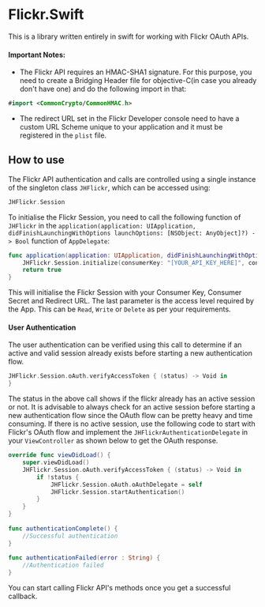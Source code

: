 # Flickr.Swift

This is a library written entirely in swift for working with Flickr OAuth APIs.

#### Important Notes:
- The Flickr API requires an HMAC-SHA1 signature. For this purpose, you need to create a Bridging Header file for objective-C(in case you already don't have one) and do the following import in that:
```swift
#import <CommonCrypto/CommonHMAC.h>
```
- The redirect URL set in the Flickr Developer console need to have a custom URL Scheme unique to your application and it must be registered in the `plist` file.

## How to use
The Flickr API authentication and calls are controlled using a single instance of the singleton class `JHFlickr`, which can be accessed using:

```swift
JHFlickr.Session
```
To initialise the Flickr Session, you need to call the following function of `JHFlickr` in the `application(application: UIApplication, didFinishLaunchingWithOptions launchOptions: [NSObject: AnyObject]?) -> Bool` function of `AppDelegate`:

```swift
func application(application: UIApplication, didFinishLaunchingWithOptions launchOptions: [NSObject: AnyObject]?) -> Bool {
    JHFlickr.Session.initialize(consumerKey: "[YOUR_API_KEY_HERE]", consumerSecret: "[YOUR_API_SECRET_HERE]", redirectURL: NSURL(string: "[YOUR_REDIRECT_URL_HERE]")!, accessLevel: .Delete)
    return true
}
```

This will initialise the Flickr Session with your Consumer Key, Consumer Secret and Redirect URL. The last parameter is the access level required by the App. This can be `Read`, `Write` or `Delete` as per your requirements.

#### User Authentication

The user authentication can be verified using this call to determine if an active and valid session already exists before starting a new authentication flow.

```swift
JHFlickr.Session.oAuth.verifyAccessToken { (status) -> Void in
}
```

The status in the above call shows if the flickr already has an active session or not. It is advisable to always check for an active session before starting a new authentication flow since the OAuth flow can be pretty heavy and time consuming. If there is no active session, use the following code to start with Flickr's OAuth flow and implement the `JHFlickrAuthenticationDelegate` in your `ViewController` as shown below to get the OAuth response.

```swift
override func viewDidLoad() {
    super.viewDidLoad()
    JHFlickr.Session.oAuth.verifyAccessToken { (status) -> Void in
        if !status {
            JHFlickr.Session.oAuth.oAuthDelegate = self
            JHFlickr.Session.startAuthentication()
        }
    }
}
    
func authenticationComplete() {
    //Successful authentication
}
    
func authenticationFailed(error : String) {
    //Authentication failed
}
```

You can start calling Flickr API's methods once you get a successful callback.